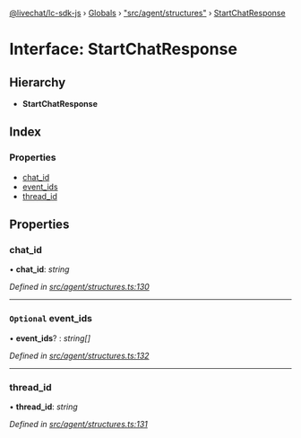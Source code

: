 [@livechat/lc-sdk-js](../README.md) › [Globals](../globals.md) › ["src/agent/structures"](../modules/_src_agent_structures_.md) › [StartChatResponse](_src_agent_structures_.startchatresponse.md)

# Interface: StartChatResponse

## Hierarchy

* **StartChatResponse**

## Index

### Properties

* [chat_id](_src_agent_structures_.startchatresponse.md#chat_id)
* [event_ids](_src_agent_structures_.startchatresponse.md#optional-event_ids)
* [thread_id](_src_agent_structures_.startchatresponse.md#thread_id)

## Properties

###  chat_id

• **chat_id**: *string*

*Defined in [src/agent/structures.ts:130](https://github.com/livechat/lc-sdk-js/blob/04572ce/src/agent/structures.ts#L130)*

___

### `Optional` event_ids

• **event_ids**? : *string[]*

*Defined in [src/agent/structures.ts:132](https://github.com/livechat/lc-sdk-js/blob/04572ce/src/agent/structures.ts#L132)*

___

###  thread_id

• **thread_id**: *string*

*Defined in [src/agent/structures.ts:131](https://github.com/livechat/lc-sdk-js/blob/04572ce/src/agent/structures.ts#L131)*
